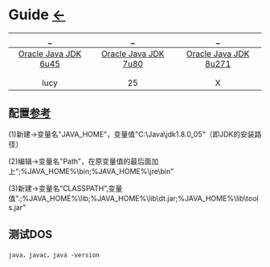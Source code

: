 # Guide  [←](../index.md)

| _ | _ | _ |
|:---:|:---:|:---:|
| [Oracle Java JDK 6u45](https://www.oracle.com/java/technologies/javase-java-archive-javase6-downloads.html) | [Oracle Java JDK 7u80](https://www.oracle.com/java/technologies/javase/javase7-archive-downloads.html) | [Oracle Java JDK 8u271](https://www.oracle.com/java/technologies/javase/javase-jdk8-downloads.html) |
| []() | []() | []() |
| []() | []() | []() |
| lucy | 25 | X 

## 配置[参考](https://www.cnblogs.com/qianguyihao/p/3788534.html)

(1)新建->变量名"JAVA_HOME"，变量值"C:\Java\jdk1.8.0_05"（即JDK的安装路径）

(2)编辑->变量名"Path"，在原变量值的最后面加上“;%JAVA_HOME%\bin;%JAVA_HOME%\jre\bin”

(3)新建->变量名“CLASSPATH”,变量值“.;%JAVA_HOME%\lib;%JAVA_HOME%\lib\dt.jar;%JAVA_HOME%\lib\tools.jar”

## 测试DOS
```
java，javac，java -version
```

